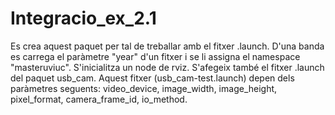 # Integracio_ex_2.1

Es crea aquest paquet per tal de treballar amb el fitxer .launch.
D'una banda es carrega el paràmetre "year" d'un fitxer i se li assigna el namespace "masteruviuc".
S'inicialitza un node de rviz.
S'afegeix també el fitxer .launch del paquet usb_cam. Aquest fitxer (usb_cam-test.launch) depen dels paràmetres seguents: video_device, image_width, image_height, pixel_format, camera_frame_id, io_method.


